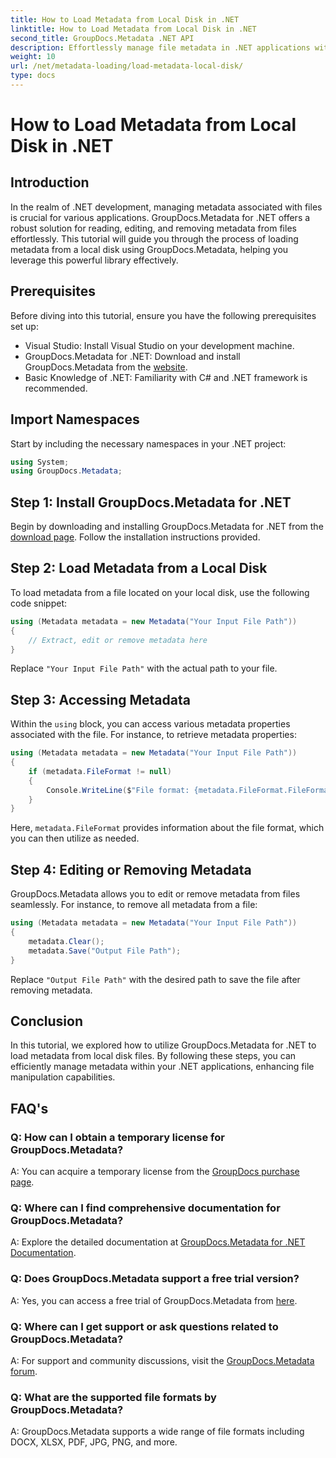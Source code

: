 ```yaml
---
title: How to Load Metadata from Local Disk in .NET
linktitle: How to Load Metadata from Local Disk in .NET
second_title: GroupDocs.Metadata .NET API
description: Effortlessly manage file metadata in .NET applications with GroupDocs.Metadata for enhanced file manipulation capabilities.
weight: 10
url: /net/metadata-loading/load-metadata-local-disk/
type: docs
---
```

# How to Load Metadata from Local Disk in .NET

## Introduction
In the realm of .NET development, managing metadata associated with files is crucial for various applications. GroupDocs.Metadata for .NET offers a robust solution for reading, editing, and removing metadata from files effortlessly. This tutorial will guide you through the process of loading metadata from a local disk using GroupDocs.Metadata, helping you leverage this powerful library effectively.
## Prerequisites
Before diving into this tutorial, ensure you have the following prerequisites set up:
- Visual Studio: Install Visual Studio on your development machine.
- GroupDocs.Metadata for .NET: Download and install GroupDocs.Metadata from the [website](https://releases.groupdocs.com/metadata/net/).
- Basic Knowledge of .NET: Familiarity with C# and .NET framework is recommended.

## Import Namespaces
Start by including the necessary namespaces in your .NET project:
```csharp
using System;
using GroupDocs.Metadata;
```
## Step 1: Install GroupDocs.Metadata for .NET
Begin by downloading and installing GroupDocs.Metadata for .NET from the [download page](https://releases.groupdocs.com/metadata/net/). Follow the installation instructions provided.
## Step 2: Load Metadata from a Local Disk
To load metadata from a file located on your local disk, use the following code snippet:
```csharp
using (Metadata metadata = new Metadata("Your Input File Path"))
{
    // Extract, edit or remove metadata here
}
```
Replace `"Your Input File Path"` with the actual path to your file.
## Step 3: Accessing Metadata
Within the `using` block, you can access various metadata properties associated with the file. For instance, to retrieve metadata properties:
```csharp
using (Metadata metadata = new Metadata("Your Input File Path"))
{
    if (metadata.FileFormat != null)
    {
        Console.WriteLine($"File format: {metadata.FileFormat.FileFormatType}");
    }
}
```
Here, `metadata.FileFormat` provides information about the file format, which you can then utilize as needed.
## Step 4: Editing or Removing Metadata
GroupDocs.Metadata allows you to edit or remove metadata from files seamlessly. For instance, to remove all metadata from a file:
```csharp
using (Metadata metadata = new Metadata("Your Input File Path"))
{
    metadata.Clear();
    metadata.Save("Output File Path");
}
```
Replace `"Output File Path"` with the desired path to save the file after removing metadata.

## Conclusion
In this tutorial, we explored how to utilize GroupDocs.Metadata for .NET to load metadata from local disk files. By following these steps, you can efficiently manage metadata within your .NET applications, enhancing file manipulation capabilities.

## FAQ's
### Q: How can I obtain a temporary license for GroupDocs.Metadata?
A: You can acquire a temporary license from the [GroupDocs purchase page](https://purchase.groupdocs.com/temporary-license/).
### Q: Where can I find comprehensive documentation for GroupDocs.Metadata?
A: Explore the detailed documentation at [GroupDocs.Metadata for .NET Documentation](https://tutorials.groupdocs.com/metadata/net/).
### Q: Does GroupDocs.Metadata support a free trial version?
A: Yes, you can access a free trial of GroupDocs.Metadata from [here](https://releases.groupdocs.com/).
### Q: Where can I get support or ask questions related to GroupDocs.Metadata?
A: For support and community discussions, visit the [GroupDocs.Metadata forum](https://forum.groupdocs.com/c/metadata/14).
### Q: What are the supported file formats by GroupDocs.Metadata?
A: GroupDocs.Metadata supports a wide range of file formats including DOCX, XLSX, PDF, JPG, PNG, and more.
